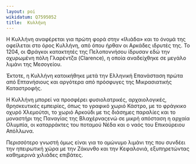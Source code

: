 ```yaml
---
layout: poi
wikidatum: Q7595052
title:  Κυλλήνη
---
```


Η  Κυλλήνη αναφέρεται για πρώτη φορά στην «Ιλιάδα» και το όνομά της οφείλεται στο όρος Κυλλήνη, από όπου ήρθαν οι Αρκάδες ιδρυτές της. Το 1204, οι Φράγκοι κατακτητές της Πελοποννήσου ίδρυσαν εδώ την οχυρωμένη πόλη Γλαρέντζα (Clarence), η οποία αναδείχθηκε σε μεγάλο λιμάνι της Μεσογείου.

Έκτοτε, η Κυλλήνη κατοικήθηκε μετά την Ελληνική Επανάσταση πρώτα από Επτανήσιους και αργότερα από πρόσφυγες της Μικρασιατικής Καταστροφής.

Η Κυλλήνη μπορεί να προσφέρει φυσιολατρικές, αρχαιολογικές, θρησκευτικές εμπειρίες, όπως  το γραφικό χωριό Κάστρο, με το φράγκικο οχυρό Χλεμούτσι, το χωριό Αρκούδι με τις διάσημες παραλίες και το μοναστήρι της Παναγίας της Βλαχέρναςενώ σε μικρή απόσταση η αρχαία Ολυμπία, οι καταρράκτες του ποταμού Νέδα και ο ναός του Επικούρειου Απόλλωνα.

Περισσότερο γνωστή όμως είναι για το ομώνυμο λιμάνι της που συνδέει την ηπειρωτική χώρα με την Ζάκυνθο και την Κεφαλονιά, εξυπηρετώντας καθημερινά χιλιάδες επιβάτες.

